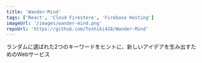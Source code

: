 ```yaml
---
title: 'Wander-Mind'
tags: ['React', 'Cloud Firestore', 'Firebase Hosting']
imageUrl: '/images/wander-mind.png'
repoUrl: 'https://github.com/Toshiki428/Wander-Mind'
---
```


ランダムに選ばれた2つのキーワードをヒントに、新しいアイデアを生み出すためのWebサービス
